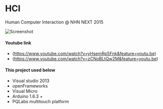 # HCI
Human Computer Interaction @ NHN NEXT 2015

![Screenshot](https://github.com/hoonihooni/HCI/blob/master/images/20150604_172132.jpg)

#### Youtube link
* (https://www.youtube.com/watch?v=yHsemRp5Fnk&feature=youtu.be)
* (https://www.youtube.com/watch?v=zCNoBLtQw2M&feature=youtu.be)

#### This project used below
* Visual studio 2013  
* openFrameworks
* Visual Micro  
* Arduino 1.6.3 +  
* PQLabs multitouch platform  
